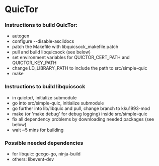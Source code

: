 # QuicTor
### Instructions to build QuicTor: 
- autogen
- configure --disable-asciidocs
- patch the Makefile with libquicsock_makefile.patch
- pull and build libquicsock (see below)
- set environment variables for QUICTOR_CERT_PATH and QUICTOR_KEY_PATH
- change LD_LIBRARY_PATH to include the path to src/simple-quic
- make 

### Instructions to build libquicsock
- in quictor/, initialize submodule
- go into src/simple-quic, initialize submodule
- go further into lib/libquic and pull, change branch to kku1993-mod
- make (or 'make debug' for debug logging) inside src/simple-quic
- fix all dependency problems by downloading needed packages (see below) 
- wait ~5 mins for building

### Possible needed dependencies
- for libquic: gccgo-go, ninja-build
- others: libevent-dev
